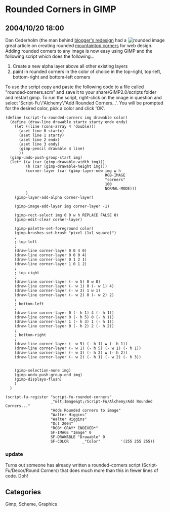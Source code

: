 # Rounded Corners in GIMP
## 2004/10/20 18:00

<img align="right" src="images/xanadb/kate/rounded.jpg" alt="rounded image"/>

Dan Cederholm (the man behind [blogger's redesign][1] had a great
article on creating rounded [mountaintop corners][2] for web design.
Adding rounded corners to any image is now easy using GIMP and the
following script which does the following...

[1]: http://www.blogger.com
[2]: http://www.alistapart.com/articles/mountaintop/

 1. Create a new alpha layer above all other existing layers
 2. paint in rounded corners in the color of choice in the top-right,
 top-left, bottom-right and bottom-left corners
 
To use the script copy and paste the following code to a file called
"rounded-corners.scm" and save it to your share/GIMP2.0/scripts folder
and restart gimp. To run the script, right-click on the image in
question and select 'Script-Fu'/'Alchemy'/'Add Rounded
Corners...'. You will be prompted for the desired color, pick a color
and click 'OK'.

    (define (script-fu-rounded-corners img drawable color)
      (define (draw-line drawable startx starty endx endy)
        (let ((line (cons-array 4 'double)))
          (aset line 0 startx)
          (aset line 1 starty)
          (aset line 2 endx)
          (aset line 3 endy)
          (gimp-pencil drawable 4 line)
          ))
      (gimp-undo-push-group-start img)
      (let* ((w (car (gimp-drawable-width img)))
             (h (car (gimp-drawable-height img)))
             (corner-layer (car (gimp-layer-new img w h 
                                                RGB-IMAGE 
                                                "corners" 
                                                100 
                                                NORMAL-MODE)))
             )
        (gimp-layer-add-alpha corner-layer)
    
        (gimp-image-add-layer img corner-layer -1)
        
        (gimp-rect-select img 0 0 w h REPLACE FALSE 0)
        (gimp-edit-clear corner-layer)
        
        (gimp-palette-set-foreground color)
        (gimp-brushes-set-brush "pixel (1x1 square)")
        ; 
        ; top-left
        ;
        (draw-line corner-layer 0 0 4 0)
        (draw-line corner-layer 0 0 0 4)
        (draw-line corner-layer 0 1 2 1)
        (draw-line corner-layer 1 0 1 2)
        ;
        ; top-right
        ;
        (draw-line corner-layer (- w 5) 0 w 0)
        (draw-line corner-layer (- w 1) 0 (- w 1) 4)
        (draw-line corner-layer (- w 3) 1 w 1)
        (draw-line corner-layer (- w 2) 0 (- w 2) 2)
        ;
        ; bottom-left
        ;
        (draw-line corner-layer 0 (- h 1) 4 (- h 1))
        (draw-line corner-layer 0 (- h 5) 0 (- h 1))
        (draw-line corner-layer 1 (- h 3) 1 (- h 1))
        (draw-line corner-layer 0 (- h 2) 2 (- h 2))
        ; 
        ; bottom-right
        ;
        (draw-line corner-layer (- w 5) (- h 1) w (- h 1))
        (draw-line corner-layer (- w 1) (- h 5) (- w 1) (- h 1))
        (draw-line corner-layer (- w 3) (- h 2) w (- h 2))
        (draw-line corner-layer (- w 2) (- h 1) (- w 2) (- h 3))
    
        
        (gimp-selection-none img)
        (gimp-undo-push-group-end img)
        (gimp-displays-flush)
        )
      )
    
    (script-fu-register "script-fu-rounded-corners"
                        _"&lt;Image&gt;/Script-Fu/Alchemy/Add Rounded Corners..."
                        "Adds Rounded corners to image"
                        "Walter Higgins"
                        "Walter Higgins"
                        "Oct 2004"
                        "RGB* GRAY* INDEXED*"
                        SF-IMAGE "Image" 0
                        SF-DRAWABLE "Drawable" 0
                        SF-COLOR      _"Color"         '(255 255 255))

### update
Turns out someone has already written a rounded-corners script
(Script-Fu/Decor/Round Corners) that does much more than this in fewer
lines of code. Doh!

## Categories
Gimp, Scheme, Graphics
